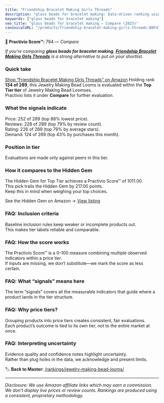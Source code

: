 ```yaml
---
title: "Friendship Bracelet Making Girls Threads"
description: "glass beads for bracelet making: Data-driven ranking using the Practivio Score™. Positioned by quality, value, demand, findability, momentum."
keywords: ["glass beads for bracelet making"]
seo_title: "glass beads for bracelet making — Compare (2025)"
canonicalURL: "/products/friendship-bracelet-making-girls-threads-B0F47SBKYP/"
---
```


**🛒 Practivio Score™:** 794 — _Compare_


*If you're comparing **glass beads for bracelet making**, **[Friendship Bracelet Making Girls Threads](https://www.amazon.com/dp/B0F47SBKYP?tag=practivio-20)** is a strong alternative to put on your shortlist.*
### Quick take
[Shop “Friendship Bracelet Making Girls Threads” on Amazon](https://www.amazon.com/dp/B0F47SBKYP?tag=practivio-20)
Holding rank **134 of 289**, this Jewelry Making Bead Looms is evaluated within the **Top Tier tier** of Jewelry Making Bead Loomses.  
Practivio lists it under **Compare** for further evaluation.

### What the signals indicate
Price: 252 of 289 (top 88% lowest price).  
Reviews: 228 of 289 (top 79% by review count).  
Rating: 226 of 289 (top 79% by average stars).  
Demand: 124 of 289 (top 43% by purchases this month).

### Position in tier
Evaluations are made only against peers in this tier.

### How it compares to the Hidden Gem
The Hidden Gem for Top Tier achieves a Practivio Score™ of 1011.00.  
This pick trails the Hidden Gem by 217.00 points.  
Keep this in mind when weighing your top choices.  

See the Hidden Gem on Amazon → [View listing](https://www.amazon.com/dp/B00GIIZ8CI?tag=practivio-20)

### FAQ: Inclusion criteria
Baseline inclusion rules keep weaker or incomplete products out.  
This makes tier labels reliable and comparable.

### FAQ: How the score works
The Practivio Score™ is a 0–100 measure combining multiple observed indicators within a price tier.  
If inputs are missing, we don’t substitute—we mark the score as less certain.

### FAQ: What “signals” means here
The term “signals” covers all the measurable indicators that guide where a product lands in the tier structure.

### FAQ: Why price tiers?
Grouping products into price tiers creates consistent, fair evaluations.  
Each product’s outcome is tied to its own tier, not to the entire market at once.

### FAQ: Interpreting uncertainty
Evidence quality and confidence notes highlight uncertainty.  
Rather than plug holes in the data, we acknowledge and present limits.

<!-- Missing template for Compare/CompareWithinPriceClass -->


🏷️ **Back to Master:** [/rankings/jewelry-making-bead-looms/](/rankings/jewelry-making-bead-looms/)

---
_Disclosure: We use Amazon affiliate links which may earn a commission. We don’t display live prices or review counts. Rankings are produced using a consistent, proprietary methodology._
